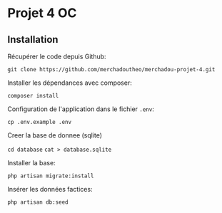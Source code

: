 # Projet 4 OC

## Installation

Récupérer le code depuis Github:

`git clone https://github.com/merchadoutheo/merchadou-projet-4.git`

Installer les dépendances avec composer:

`composer install`

Configuration de l'application dans le fichier `.env`:

`cp .env.example .env`

Creer la base de donnee (sqlite)

`cd database`
`cat > database.sqlite`

Installer la base:

`php artisan migrate:install`

Insérer les données factices:

`php artisan db:seed`

